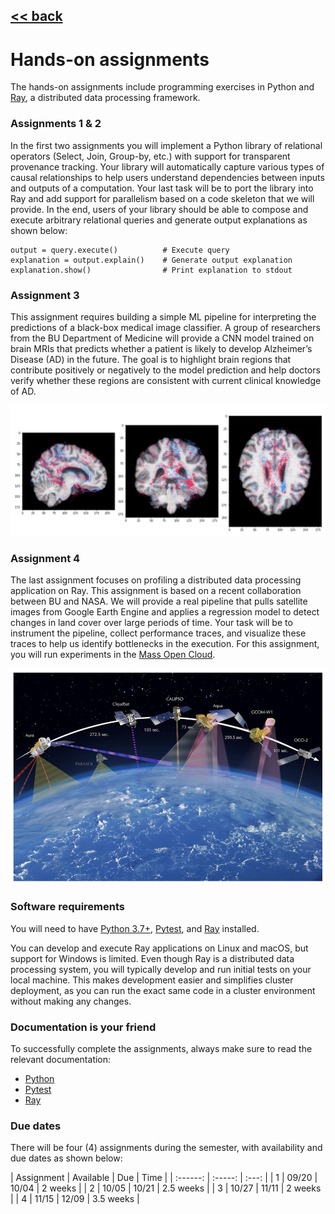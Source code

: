 ## [<< back](./index.html)

# Hands-on assignments

The hands-on assignments include programming exercises in Python and [Ray](https://ray.io), a distributed data processing framework.

### Assignments 1 & 2

In the first two assignments you will implement a Python library of relational operators (Select, Join, Group-by, etc.) with support for transparent provenance tracking. Your library will automatically capture various types of causal relationships to help users understand dependencies between inputs and outputs of a computation. Your last task will be to port the library into Ray and add support for parallelism based on a code skeleton that we will provide. In the end, users of your library should be able to compose and execute arbitrary relational queries and generate output explanations as shown below:

```
output = query.execute()          # Execute query
explanation = output.explain()    # Generate output explanation
explanation.show()                # Print explanation to stdout
```

### Assignment 3

This assignment requires building a simple ML pipeline for interpreting the predictions of a black-box medical image classifier. A group of researchers from the BU Department of Medicine will provide a CNN model trained on brain MRIs that predicts whether a patient is likely to develop Alzheimer’s Disease (AD) in the future. The goal is to highlight brain regions that contribute positively or negatively to the model prediction and help doctors verify whether these regions are consistent with current clinical knowledge of AD.

![Explainable AI](shap4med.jpg)

### Assignment 4

The last assignment focuses on profiling a distributed data processing application on Ray. This assignment is based on a recent collaboration between BU and NASA. We will provide a real pipeline that pulls satellite images from Google Earth Engine and applies a regression model to detect changes in land cover over large periods of time. Your task will be to instrument the pipeline, collect performance traces, and visualize these traces to help us identify bottlenecks in the execution. For this assignment, you will run experiments in the [Mass Open Cloud](https://massopen.cloud).

![Remote Sensing](remote_sensing.jpg)

### Software requirements

You will need to have [Python 3.7+](https://www.python.org/downloads/), [Pytest](https://docs.pytest.org/en/stable/), and [Ray](https://docs.ray.io/en/latest/installation.html) installed.

You can develop and execute Ray applications on Linux and macOS, but support for Windows is limited. Even though Ray is a distributed data processing system, you will typically develop and run initial tests on your local machine. This makes development easier and simplifies cluster deployment, as you can run the exact same code in a cluster environment without making any changes.

### Documentation is your friend

To successfully complete the assignments, always make sure to read the relevant documentation:

- [Python](https://docs.python.org/3/tutorial/)
- [Pytest](https://docs.pytest.org/en/stable/#documentation)
- [Ray](https://docs.ray.io/en/latest)

### Due dates
There will be four (4) assignments during the semester, with availability and due dates as shown below:

| Assignment | Available | Due | Time |
| :------: | :-----: | :---: | 
| 1 | 09/20 | 10/04 | 2 weeks |
| 2 | 10/05 | 10/21 | 2.5 weeks |
| 3 | 10/27 | 11/11 | 2 weeks |
| 4 | 11/15 | 12/09 | 3.5 weeks |
